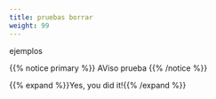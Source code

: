 ```yaml
---
title: pruebas borrar
weight: 99
---
```


ejemplos

{{% notice primary %}}
AViso prueba 
{{% /notice %}}


{{% expand %}}Yes, you did it!{{% /expand %}}
